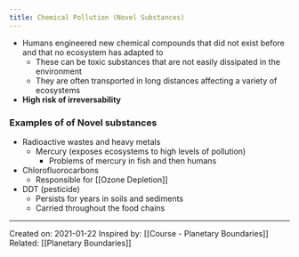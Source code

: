 ```yaml
---
title: Chemical Pollution (Novel Substances)
---
```

- Humans engineered new chemical compounds that did not exist before and that no ecosystem has adapted to
	- These can be toxic substances that are not easily dissipated in the environment
	- They are often transported in long distances affecting a variety of ecosystems
- **High risk of irreversability**

### Examples of of Novel substances
- Radioactive wastes and heavy metals
	- Mercury (exposes ecosystems to high levels of pollution)
		- Problems of mercury in fish and then humans
- Chlorofluorocarbons
	- Responsible for [[Ozone Depletion]]
- DDT (pesticide)
	- Persists for years in soils and sediments
	- Carried throughout the food chains

-------------------
Created on: 2021-01-22
Inspired by: [[Course - Planetary Boundaries]]
Related: [[Planetary Boundaries]]
